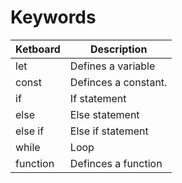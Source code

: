 # Keywords
| Ketboard      | Description          |
|---------------|----------------------|
| let           | Defines a variable   |
| const         | Definces a constant. |
| if            | If statement         |
| else          | Else statement       |
| else if       | Else if statement    |
| while         | Loop                 |
| function      | Definces a function  |
